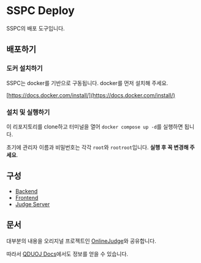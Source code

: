 # SSPC Deploy

SSPC의 배포 도구입니다.

## 배포하기

### 도커 설치하기

SSPC는 docker를 기반으로 구동됩니다. docker를 먼저 설치해 주세요.

[https://docs.docker.com/install/](https://docs.docker.com/install/)

### 설치 및 실행하기

이 리포지토리를 clone하고 터미널을 열어 `docker compose up -d`를 실행하면 됩니다.

초기에 관리자 이름과 비밀번호는 각각 `root`와 `rootroot`입니다. **실행 후 꼭 변경해 주세요**.

## 구성

- [Backend](https://github.com/SSPCOJ/backend)
- [Frontend](https://github.com/SSPCOJ/frontend)
- [Judge Server](https://github.com/SSPCOJ/judgeserver)

## 문서

대부분의 내용을 오리지널 프로젝트인 [OnlineJudge](https://github.com/QingdaoU/OnlineJudge)와 공유합니다.

따라서 [QDUOJ Docs](https://opensource.qduoj.com/#/)에서도 정보를 얻을 수 있습니다.